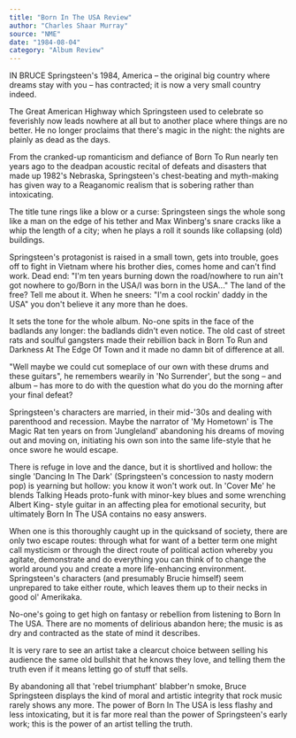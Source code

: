 ```yaml
---
title: "Born In The USA Review"
author: "Charles Shaar Murray"
source: "NME"
date: "1984-08-04"
category: "Album Review"
---
```


IN BRUCE Springsteen's 1984, America – the original big country where dreams stay with you – has contracted; it is now a very small country indeed.

The Great American Highway which Springsteen used to celebrate so feverishly now leads nowhere at all but to another place where things are no better. He no longer proclaims that there's magic in the night: the nights are plainly as dead as the days.

From the cranked-up romanticism and defiance of Born To Run nearly ten years ago to the deadpan acoustic recital of defeats and disasters that made up 1982's Nebraska, Springsteen's chest-beating and myth-making has given way to a Reaganomic realism that is sobering rather than intoxicating.

The title tune rings like a blow or a curse: Springsteen sings the whole song like a man on the edge of his tether and Max Winberg's snare cracks like a whip the length of a city; when he plays a roll it sounds like collapsing (old) buildings.

Springsteen's protagonist is raised in a small town, gets into trouble, goes off to fight in Vietnam where his brother dies, comes home and can't find work. Dead end: "I'm ten years burning down the road/nowhere to run ain't got nowhere to go/Born in the USA/I was born in the USA..." The land of the free? Tell me about it. When he sneers: "I'm a cool rockin' daddy in the USA" you don't believe it any more than he does.

It sets the tone for the whole album. No-one spits in the face of the badlands any longer: the badlands didn't even notice. The old cast of street rats and soulful gangsters made their rebillion back in Born To Run and Darkness At The Edge Of Town and it made no damn bit of difference at all.

"Well maybe we could cut someplace of our own with these drums and these guitars", he remembers wearily in 'No Surrender', but the song – and album – has more to do with the question what do you do the morning after your final defeat?

Springsteen's characters are married, in their mid-'30s and dealing with parenthood and recession. Maybe the narrator of 'My Hometown' is The Magic Rat ten years on from 'Jungleland' abandoning his dreams of moving out and moving on, initiating his own son into the same life-style that he once swore he would escape.

There is refuge in love and the dance, but it is shortlived and hollow: the single 'Dancing In The Dark' (Springsteen's concession to nasty modern pop) is yearning but hollow: you know it won't work out. In 'Cover Me' he blends Talking Heads proto-funk with minor-key blues and some wrenching Albert King- style guitar in an affecting plea for emotional security, but ultimately Born In The USA contains no easy answers.

When one is this thoroughly caught up in the quicksand of society, there are only two escape routes: through what for want of a better term one might call mysticism or through the direct route of political action whereby you agitate, demonstrate and do everything you can think of to change the world around you and create a more life-enhancing environment. Springsteen's characters (and presumably Brucie himself) seem unprepared to take either route, which leaves them up to their necks in good ol' Amerikaka.

No-one's going to get high on fantasy or rebellion from listening to Born In The USA. There are no moments of delirious abandon here; the music is as dry and contracted as the state of mind it describes.

It is very rare to see an artist take a clearcut choice between selling his audience the same old bullshit that he knows they love, and telling them the truth even if it means letting go of stuff that sells.

By abandoning all that 'rebel triumphant' blabber'n smoke, Bruce Springsteen displays the kind of moral and artistic integrity that rock music rarely shows any more. The power of Born In The USA is less flashy and less intoxicating, but it is far more real than the power of Springsteen's early work; this is the power of an artist telling the truth.
